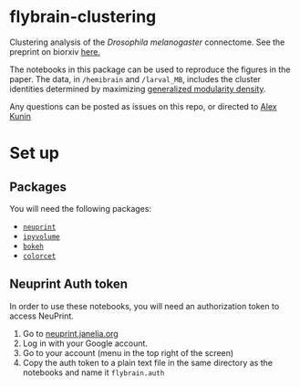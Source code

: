 # flybrain-clustering
Clustering analysis of the *Drosophila melanogaster* connectome. See the preprint on biorxiv [here.](https://www.biorxiv.org/content/10.1101/2022.11.23.517722v1)

The notebooks in this package can be used to reproduce the figures in the paper. The data, in `/hemibrain` and `/larval_MB`, includes the cluster identities determined by maximizing [generalized modularity density](https://github.com/prameshsingh/generalized-modularity-density).

Any questions can be posted as issues on this repo, or directed to [Alex Kunin](https://github.com/sekunder)


# Set up

## Packages
You will need the following packages:
* [`neuprint`](https://github.com/connectome-neuprint/neuprint-python)
* [`ipyvolume`](https://ipyvolume.readthedocs.io/en/latest/install.html)
* [`bokeh`](https://docs.bokeh.org/en/2.4.3/docs/first_steps.html)
* [`colorcet`](https://colorcet.holoviz.org/)


## Neuprint Auth token
In order to use these notebooks, you will need an authorization token to access NeuPrint.

1. Go to [neuprint.janelia.org](https://neuprint.janelia.org/)
2. Log in with your Google account.
3. Go to your account (menu in the top right of the screen)
4. Copy the auth token to a plain text file in the same directory as the notebooks and name it `flybrain.auth`


